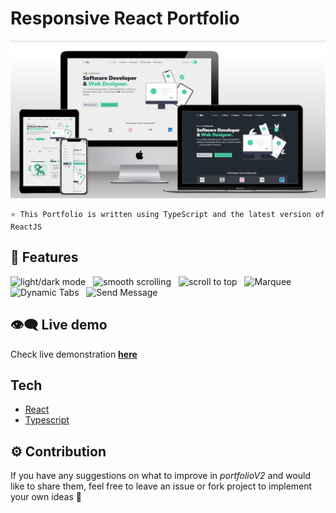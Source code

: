 # Responsive React Portfolio

<img src="./portfolio-mockupv2.jpeg">
 
```
⭐ This Portfolio is written using TypeScript and the latest version of ReactJS 
```

## :crown: Features

<img src="https://img.shields.io/badge/-light/dark mode-blue" alt="light/dark mode"/> &nbsp; <img src="https://img.shields.io/badge/-smooth scrolling-blue" alt="smooth scrolling"/> &nbsp; <img src="https://img.shields.io/badge/-scroll to top-blue" alt="scroll to top"/> &nbsp; <img src="https://img.shields.io/badge/-Marquee-blue" alt="Marquee"/> &nbsp; <img src="https://img.shields.io/badge/-Dynamic Tabs-blue" alt="Dynamic Tabs"/> &nbsp; <img src="https://img.shields.io/badge/-Send Message-blue" alt="Send Message"/>

## :eye_speech_bubble: Live demo

Check live demonstration <a href="https://mohamed-dev-profile.netlify.app/" target='_blank' rel='noreferrer'><strong>here</strong></a>

## Tech

- [React]
- [Typescript]

## :gear: Contribution

If you have any suggestions on what to improve in <em>portfolioV2</em> and would like to share them, feel free to leave an issue or fork project to implement your own ideas :slightly_smiling_face:

[React]: https://react.dev/
[Typescript]: https://www.typescriptlang.org/

